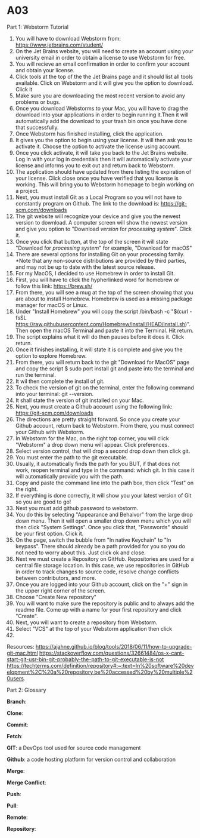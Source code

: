 # A03
Part 1: Webstorm Tutorial
1. You will have to download Webstorm from: 
https://www.jetbrains.com/student/  
2. On the Jet Brains website, you will need to create an account using your university email in order to obtain a license to use Webstorm for free. 
3. You will recieve an email confirmation in order to confirm your account and obtain your license. 
4. Click tools at the top of the the Jet Brains page and it should list all tools available. Click on Webstorm and it will give you the option to download. Click it
5. Make sure you are downloading the most recent version to avoid any problems or bugs.
6. Once you download Webstorms to your Mac, you will have to drag the download into your applications in order to begin running it.Then it will automatically add the download to your trash bin once you have done that successfully. 
7. Once Webstorm has finished installing, click the application.
8. It gives you the option to begin using your license. It will then ask you to activate it. Choose the option to activate the license using account.
9.  Once you click activate, it will take you back to the Jet Brains website. Log in with your log in credentials then it will automatically activate your license and informs you to exit out and return back to Webstorm.
10.  The application should have updated from there listing the expiration of your license. Click close once you have verified that you license is working. This will bring you to Webstorm homepage to begin working on a project. 
11. Next, you must install Git as a Local Program so you will not have to constantly program on Github. The link to the download is: https://git-scm.com/downloads
12. The git website will recognize your device and give you the newest version to download. A computer screen will show the newest version and give you option to "Download *version* for *processing system*". Click it. 
13.  Once you click that button, at the top of the screen it will state "Download for *processing system*" for example, "Download for macOS"
14.  There are several options for installing Git on your processing family. *Note that any non-source distributions are provided by third parties, and may not be up to date with the latest source release.
15.  For my MacOS, I decided to use Homebrew in order to install Git. 
16.  First, you will have to click the hypherlinked word for homebrew or follow this link: https://brew.sh/
17.  From there, you will see a mug at the top of the screen showing that you are about to install Homebrew. Homebrew is used as a missing package manager for macOS or Linux.
18.  Under "Install Homebrew" you will copy the script /bin/bash -c "$(curl -fsSL https://raw.githubusercontent.com/Homebrew/install/HEAD/install.sh)". Then open the macOS Terminal and paste it into the Terminal. Hit return. 
19.  The script explains what it will do then pauses before it does it. Click return.
20.  Once it finishes installing, it will state it is complete and give you the option to explore Homebrew. 
21.  From there, you will return back to the git "Download for MacOS" page and copy the script $ sudo port install git and paste into the terminal and run the terminal.
22.  It wil then complete the install of git.
23.  To check the version of git on the terminal, enter the following command into your terminal: git --version.
24.  It shall state the version of git installed on your Mac. 
25. Next, you must create a Github account using the following link: https://git-scm.com/downloads
26. The directions are pretty straight forward. So once you create your Github account, return back to Webstorm. From there, you must connect your Github with Webstorm.
27. In Webstorm for the Mac, on the right top corner, you will click "Webstorm" a drop down menu will appear. Click preferences. 
28. Select version control, that will drop a second drop down then click git.
29. You must enter the path to the git executable.
30. Usually, it automatically finds the path for you BUT, if that does not work, reopen terminal and type in the command: which git. In this case it will automatically provide you with the path. 
31. Copy and paste the command line into the path box, then click "Test" on the right. 
32. If everything is done correctly, it will show you your latest version of Git so you are good to go!
33. Next you must add github password to webstorm.
34. You do this by selecting "Appearance and Behaivor" from the large drop down menu. Then it will open a smaller drop down menu which you will then click "System Settings". Once you click that, "Passwords" should be your first option. Click it.
35. On the page, switch the bubble from "In native Keychain" to "In keypass". There should already be a path provided for you so you do not need to worry about this. Just click ok and close.
36. Next we must create a Repository on GitHub. Repositories are used for a central file storage location. In this case, we use repositories in GitHub in order to track changes to source code, resolve change conflicts between contributors, and more. 
37. Once you are logged into your Github account, click on the "+" sign in the upper right corner of the screen. 
38. Choose "Create New repository"
39. You will want to make sure the repository is public and to always add the readme file. Come up with a name for your first repository and click "Create".
40. Next, you will want to create a repository from Webstorm. 
41. Select "VCS" at the top of your Webstorm application then click
42. 
Resources: 
https://ajahne.github.io/blog/tools/2018/06/11/how-to-upgrade-git-mac.html
https://stackoverflow.com/questions/32661484/os-x-cant-start-git-usr-bin-git-probably-the-path-to-git-executable-is-not
https://techterms.com/definition/repository#:~:text=In%20software%20development%2C%20a%20repository,be%20accessed%20by%20multiple%20users.

Part 2: Glossary

**Branch**: 

**Clone**:

**Commit**:

**Fetch**:

**GIT**: a DevOps tool used for source code management

**Github**: a code hosting platform for version control and collaboration

**Merge**:

**Merge Conflict**:

**Push**:

**Pull**:

**Remote**:

**Repository**:
